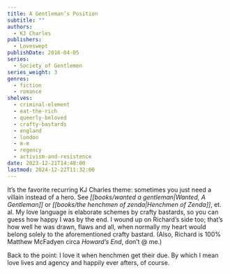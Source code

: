 ```yaml
---
title: A Gentleman’s Position
subtitle: ""
authors:
  - KJ Charles
publishers:
  - Loveswept
publishDate: 2016-04-05
series:
  - Society of Gentlemen
series_weight: 3
genres:
  - fiction
  - romance
shelves:
  - criminal-element
  - eat-the-rich
  - queerly-beloved
  - crafty-bastards
  - england
  - london
  - m-m
  - regency
  - activism-and-resistence
date: 2023-12-21T14:48:00
lastmod: 2024-12-22T11:32:00
---
```

It’s the favorite recurring KJ Charles theme: sometimes you just need a villain instead of a hero. See *[[books/wanted a gentleman|Wanted, A Gentleman]]* or *[[books/the henchmen of zenda|Henchmen of Zenda]]*, et. al. My love language is elaborate schemes by crafty bastards, so you can guess how happy I was by the end. I wound up on Richard’s side too; that’s how well he was drawn, flaws and all, when normally my heart would belong solely to the aforementioned crafty bastard. (Also, Richard is 100% Matthew McFadyen circa _Howard’s End_, don’t @ me.)

Back to the point: I love it when henchmen get their due. By which I mean love lives and agency and happily ever afters, of course.